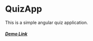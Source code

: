 # QuizApp

This is a simple angular quiz application.

 #####  [Demo Link](https://fatemeh-tb.github.io/QuizApp/)
